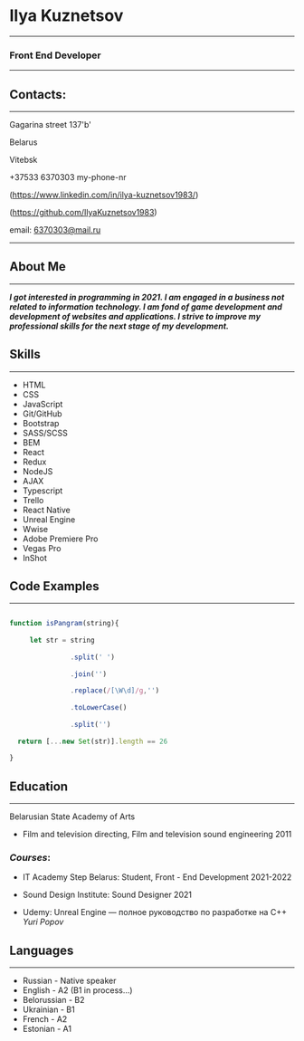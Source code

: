 # Ilya Kuznetsov

----------------
### Front End Developer
**************************************************************************************


## Contacts:


- - - - - - - - - - - - - - -      

Gagarina street 137'b'       

Belarus

Vitebsk     

+37533 6370303 my-phone-nr

(https://www.linkedin.com/in/ilya-kuznetsov1983/)

(https://github.com/IlyaKuznetsov1983)

email:  6370303@mail.ru

- - - - - - - - - - - - - - -     


## About Me
- - - - - - - - - - - - - - -     
***I got interested in programming in 2021. I am engaged in a business not related to information technology. I am fond of game development and development of websites and applications. I strive to improve my professional skills for the next stage of my development.***

## Skills
- - - - - - - - - - - - - - -    

* HTML
* CSS 
* JavaScript 
* Git/GitHub
* Bootstrap
* SASS/SCSS
* BEM
* React 
* Redux
* NodeJS
* AJAX 
* Typescript
* Trello
* React Native
* Unreal Engine 
* Wwise
* Adobe Premiere Pro
* Vegas Pro
* InShot


## Code Examples
- - - - - - - - - - - - - - -     
``` Javascript 

function isPangram(string){
  
     let str = string
     
               .split(' ')
     
               .join('')
     
               .replace(/[\W\d]/g,'')
     
               .toLowerCase()
     
               .split('')
     
  return [...new Set(str)].length == 26
  
}
```

## Education
- - - - - - - - - - - - - - -      
Belarusian State Academy of Arts 
* Film and television directing,
Film and television sound engineering 2011

### *Courses*: 

* IT Academy Step Belarus:
Student, Front - End Development 2021-2022 


* Sound Design Institute: 
Sound Designer 2021 

* Udemy: Unreal Engine — полное руководство по разработке на С++ _Yuri Popov_



## Languages
- - - - - - - - - - - - - - -     
* Russian - Native speaker
* English - A2 (B1 in process…)
* Belorussian - B2
* Ukrainian - B1
* French - A2
* Estonian - A1
